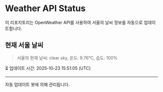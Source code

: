 
# Weather API Status

이 리포지토리는 OpenWeather API를 사용하여 서울의 날씨 정보를 자동으로 업데이트합니다.

## 현재 서울 날씨
> 서울의 현재 날씨: clear sky, 온도: 9.76°C, 습도: 100%

⏳ 업데이트 시간: 2025-10-23 15:51:05 (UTC)

---
자동 업데이트 봇에 의해 관리됩니다.
